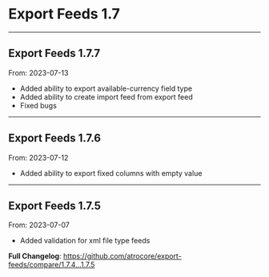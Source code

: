 # Export Feeds 1.7


---

## Export Feeds 1.7.7
From: 2023-07-13

* Added ability to export available-currency field type
* Added ability to create import feed from export feed
* Fixed bugs

---

## Export Feeds 1.7.6
From: 2023-07-12

* Added ability to export fixed columns with empty value

---

## Export Feeds 1.7.5
From: 2023-07-07

* Added validation for xml file type feeds


**Full Changelog**: https://github.com/atrocore/export-feeds/compare/1.7.4...1.7.5